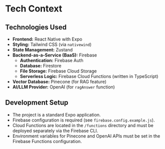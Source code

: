 # Tech Context

## Technologies Used

-   **Frontend:** React Native with Expo
-   **Styling:** Tailwind CSS (via `nativewind`)
-   **State Management:** Zustand
-   **Backend-as-a-Service (BaaS):** Firebase
    -   **Authentication:** Firebase Auth
    -   **Database:** Firestore
    -   **File Storage:** Firebase Cloud Storage
    -   **Serverless Logic:** Firebase Cloud Functions (written in TypeScript)
-   **Vector Database:** Pinecone (for RAG feature)
-   **AI/LLM Provider:** OpenAI (for `ragAnswer` function)

## Development Setup

-   The project is a standard Expo application.
-   Firebase configuration is required (see `firebase.config.example.js`).
-   Cloud Functions are located in the `/functions` directory and must be deployed separately via the Firebase CLI.
-   Environment variables for Pinecone and OpenAI APIs must be set in the Firebase Functions configuration. 
